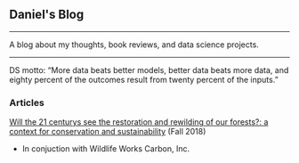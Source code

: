 ## Daniel's Blog

---

A blog about my thoughts, book reviews, and data science projects. 

---

DS motto: “More data beats better models, better data beats more data, and eighty percent of the outcomes result from twenty percent of the inputs.”

### Articles

[Will the 21 centurys see the restoration and rewilding of our forests?: a context for conservation and sustainability](daniel-furman.github.io/psr_redd_blog.pdf) (Fall 2018)

* In conjuction with Wildlife Works Carbon, Inc.
